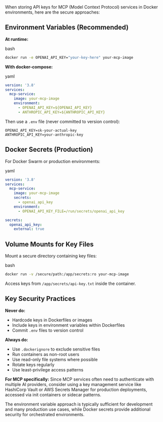 When storing API keys for MCP (Model Context Protocol) services in Docker environments, here are the secure approaches:
## Environment Variables (Recommended)

**At runtime:**

bash

```bash
docker run -e OPENAI_API_KEY="your-key-here" your-mcp-image
```

**With docker-compose:**

yaml

```yaml
version: '3.8'
services:
  mcp-service:
    image: your-mcp-image
    environment:
      - OPENAI_API_KEY=${OPENAI_API_KEY}
      - ANTHROPIC_API_KEY=${ANTHROPIC_API_KEY}
```

Then use a `.env` file (never committed to version control):

```
OPENAI_API_KEY=sk-your-actual-key
ANTHROPIC_API_KEY=your-anthropic-key
```

## Docker Secrets (Production)

For Docker Swarm or production environments:

yaml

```yaml
version: '3.8'
services:
  mcp-service:
    image: your-mcp-image
    secrets:
      - openai_api_key
    environment:
      - OPENAI_API_KEY_FILE=/run/secrets/openai_api_key

secrets:
  openai_api_key:
    external: true
```

## Volume Mounts for Key Files

Mount a secure directory containing key files:

bash

```bash
docker run -v /secure/path:/app/secrets:ro your-mcp-image
```

Access keys from `/app/secrets/api-key.txt` inside the container.

## Key Security Practices

**Never do:**

- Hardcode keys in Dockerfiles or images
- Include keys in environment variables within Dockerfiles
- Commit `.env` files to version control

**Always do:**

- Use `.dockerignore` to exclude sensitive files
- Run containers as non-root users
- Use read-only file systems where possible
- Rotate keys regularly
- Use least-privilege access patterns

**For MCP specifically:** Since MCP services often need to authenticate with multiple AI providers, consider using a key management service like HashiCorp Vault or AWS Secrets Manager for production deployments, accessed via init containers or sidecar patterns.

The environment variable approach is typically sufficient for development and many production use cases, while Docker secrets provide additional security for orchestrated environments.